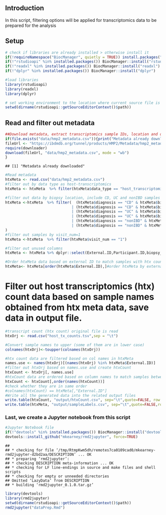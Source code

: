 ## Introduction

In this script, filtering options will be applied for transcriptomics
data to be prepared for the analysis

## Setup

``` r
# check if libraries are already installed > otherwise install it
if(!requireNamespace("BiocManager", quietly = TRUE)) install.packages("BiocManager",repos = "http://cran.us.r-project.org")
if(!"rstudioapi" %in% installed.packages()) BiocManager::install("rstudioapi")
if(!"readxl" %in% installed.packages()) BiocManager::install("readxl")
if(!"dplyr" %in% installed.packages()) BiocManager::install("dplyr")

#load libraries
library(rstudioapi)
library(readxl)
library(dplyr)

# set working environment to the location where current source file is saved into.
setwd(dirname(rstudioapi::getSourceEditorContext()$path))
```

## Read and filter out metadata

``` r
##Download metadata, extract transcriptomics sample IDs, location and disorders.
if(file.exists("data/hmp2_metadata.csv")){print("Metadata already downloaded")}else{
fileUrl <- "https://ibdmdb.org/tunnel/products/HMP2/Metadata/hmp2_metadata.csv?accessType=DOWNLOAD"
require(downloader)
download(fileUrl, "data/hmp2_metadata.csv", mode = "wb")
}
```

    ## [1] "Metadata already downloaded"

``` r
#Read metadata
htxMeta <- read.csv("data/hmp2_metadata.csv")
#filter out by data type as host-transcriptomics
htxMeta <- htxMeta  %>% filter(htxMeta$data_type == "host_transcriptomics")

#filter out data by biopsy location, include CD, UC and nonIBD samples from ileum and rectum location 
htxMeta <-htxMeta  %>% filter(  (htxMeta$diagnosis == "CD" & htxMeta$biopsy_location=="Ileum") 
                              | (htxMeta$diagnosis == "CD" & htxMeta$biopsy_location=="Rectum")
                              | (htxMeta$diagnosis == "UC" & htxMeta$biopsy_location=="Ileum") 
                              | (htxMeta$diagnosis == "UC" & htxMeta$biopsy_location=="Rectum") 
                              | (htxMeta$diagnosis == "nonIBD" & htxMeta$biopsy_location=="Rectum") 
                              | (htxMeta$diagnosis == "nonIBD" & htxMeta$biopsy_location=="Ileum") 
)
#filter out samples by visit_num=1
htxMeta <-htxMeta  %>% filter(htxMeta$visit_num == "1")

#filter out unused columns
htxMeta <- htxMeta %>% dplyr::select(External.ID,Participant.ID,biopsy_location,diagnosis)

#Order htxMeta data based on external ID to match samples with htx count correctly
htxMeta<- htxMeta[order(htxMeta$External.ID),]#order htxMeta by external ID
```

# Filter out host transcriptomics (htx) count data based on sample names obtained from htx meta data, save data in output file.

``` r
#transcript count (htx count) original file is read
htxOrj <- read.csv("host_tx_counts.tsv",sep = "\t")

#Convert sample names to upper (some of them are in lower case)
colnames(htxOrj)<-toupper(colnames(htxOrj))

#htx count data are filtered based on col names in htxMeta
names.use <- names(htxOrj)[(names(htxOrj) %in% htxMeta$External.ID)]
#filter out htxOrj based on names.use and create htxCount
htxCount <- htxOrj[, names.use]
#htxCount data are ordered based on column names to match samples between htxCount and sampleLabels
htxCount <- htxCount[,order(names(htxCount))]
#check whether they are in same order
#colnames(htxCount) == htxMeta[,"External.ID"]
#Write all the generated data into the related output files 
write.table(htxCount, "output/htxCount.csv", sep="\t",quote=FALSE, row.names = TRUE )
write.table(htxMeta, "output/sampleLabels.csv", sep="\t",quote=FALSE,row.names = FALSE, col.names = FALSE)
```

### Last, we create a Jupyter notebook from this script

``` r
#Jupyter Notebook file
if(!"devtools" %in% installed.packages()) BiocManager::install("devtools")
devtools::install_github("mkearney/rmd2jupyter", force=TRUE)
```

    ## 
    ## * checking for file ‘/tmp/RtmpKwm5dh/remotes7ca0109cad0/mkearney-rmd2jupyter-d2bd2aa/DESCRIPTION’ ... OK
    ## * preparing ‘rmd2jupyter’:
    ## * checking DESCRIPTION meta-information ... OK
    ## * checking for LF line-endings in source and make files and shell scripts
    ## * checking for empty or unneeded directories
    ## Omitted ‘LazyData’ from DESCRIPTION
    ## * building ‘rmd2jupyter_0.1.0.tar.gz’

``` r
library(devtools)
library(rmd2jupyter)
setwd(dirname(rstudioapi::getSourceEditorContext()$path))
rmd2jupyter("dataPrep.Rmd")
```

